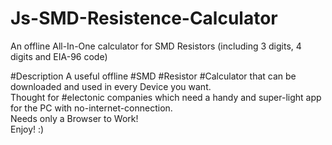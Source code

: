 # Js-SMD-Resistence-Calculator
An offline All-In-One calculator for SMD Resistors (including 3 digits, 4 digits and EIA-96 code)

#Description
A useful offline #SMD #Resistor #Calculator that can be downloaded and used in every Device you want.<br/>
Thought for #electonic companies which need a handy and super-light app for the PC with no-internet-connection.</br>
Needs only a Browser to Work!</br>
Enjoy! :)</br>

